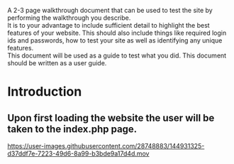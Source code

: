 


A 2-3 page walkthrough document that can be used to test the site by performing the walkthrough you describe.  
It is to your advantage to include sufficient detail to highlight the best features of your website. 
This should also include things like required login ids and passwords, how to test your site as well as identifying any unique features.  
This document will be used as a guide to test what you did. This document should be written as a user guide. 




# Introduction
## Upon first loading the website the user will be taken to the index.php page. 

https://user-images.githubusercontent.com/28748883/144931325-d37ddf7e-7223-49d6-8a99-b3bde9a17d4d.mov

